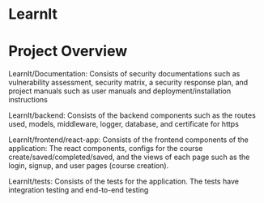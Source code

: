 # LearnIt

# Project Overview
LearnIt/Documentation: Consists of security documentations such as vulnerability assessment, security matrix, a security response plan, and project manuals such as
user manuals and deployment/installation instructions

LearnIt/backend: Consists of the backend components such as the routes used, models, middleware, logger, database, and certificate for https

LearnIt/frontend/react-app: Consists of the frontend components of the application: The react components, configs for the course create/saved/completed/saved,
and the views of each page such as the login, signup, and user pages (course creation).

LearnIt/tests: Consists of the tests for the application. The tests have integration testing and end-to-end testing
